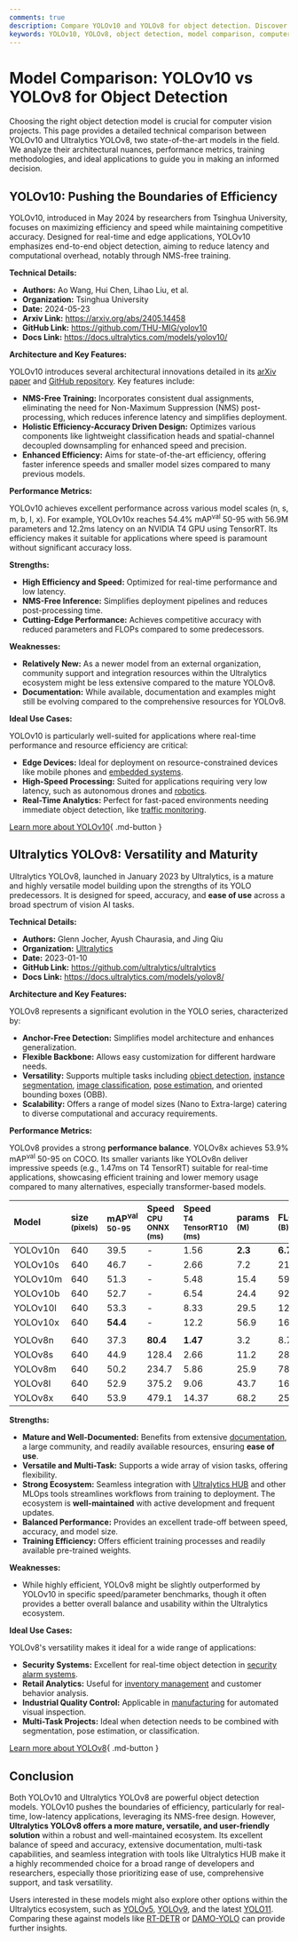 ```yaml
---
comments: true
description: Compare YOLOv10 and YOLOv8 for object detection. Discover differences in performance, architecture, and real-world applications to choose the best model.
keywords: YOLOv10, YOLOv8, object detection, model comparison, computer vision, real-time detection, deep learning, AI efficiency, YOLO models
---
```


# Model Comparison: YOLOv10 vs YOLOv8 for Object Detection

Choosing the right object detection model is crucial for computer vision projects. This page provides a detailed technical comparison between YOLOv10 and Ultralytics YOLOv8, two state-of-the-art models in the field. We analyze their architectural nuances, performance metrics, training methodologies, and ideal applications to guide you in making an informed decision.

<script async src="https://cdn.jsdelivr.net/npm/chart.js"></script>
<script defer src="../../javascript/benchmark.js"></script>

<canvas id="modelComparisonChart" width="1024" height="400" active-models='["YOLOv10", "YOLOv8"]'></canvas>

## YOLOv10: Pushing the Boundaries of Efficiency

YOLOv10, introduced in May 2024 by researchers from Tsinghua University, focuses on maximizing efficiency and speed while maintaining competitive accuracy. Designed for real-time and edge applications, YOLOv10 emphasizes end-to-end object detection, aiming to reduce latency and computational overhead, notably through NMS-free training.

**Technical Details:**

- **Authors:** Ao Wang, Hui Chen, Lihao Liu, et al.
- **Organization:** Tsinghua University
- **Date:** 2024-05-23
- **Arxiv Link:** <https://arxiv.org/abs/2405.14458>
- **GitHub Link:** <https://github.com/THU-MIG/yolov10>
- **Docs Link:** <https://docs.ultralytics.com/models/yolov10/>

**Architecture and Key Features:**

YOLOv10 introduces several architectural innovations detailed in its [arXiv paper](https://arxiv.org/abs/2405.14458) and [GitHub repository](https://github.com/THU-MIG/yolov10). Key features include:

- **NMS-Free Training:** Incorporates consistent dual assignments, eliminating the need for Non-Maximum Suppression (NMS) post-processing, which reduces inference latency and simplifies deployment.
- **Holistic Efficiency-Accuracy Driven Design:** Optimizes various components like lightweight classification heads and spatial-channel decoupled downsampling for enhanced speed and precision.
- **Enhanced Efficiency:** Aims for state-of-the-art efficiency, offering faster inference speeds and smaller model sizes compared to many previous models.

**Performance Metrics:**

YOLOv10 achieves excellent performance across various model scales (n, s, m, b, l, x). For example, YOLOv10x reaches 54.4% mAP<sup>val</sup> 50-95 with 56.9M parameters and 12.2ms latency on an NVIDIA T4 GPU using TensorRT. Its efficiency makes it suitable for applications where speed is paramount without significant accuracy loss.

**Strengths:**

- **High Efficiency and Speed:** Optimized for real-time performance and low latency.
- **NMS-Free Inference:** Simplifies deployment pipelines and reduces post-processing time.
- **Cutting-Edge Performance:** Achieves competitive accuracy with reduced parameters and FLOPs compared to some predecessors.

**Weaknesses:**

- **Relatively New:** As a newer model from an external organization, community support and integration resources within the Ultralytics ecosystem might be less extensive compared to the mature YOLOv8.
- **Documentation:** While available, documentation and examples might still be evolving compared to the comprehensive resources for YOLOv8.

**Ideal Use Cases:**

YOLOv10 is particularly well-suited for applications where real-time performance and resource efficiency are critical:

- **Edge Devices:** Ideal for deployment on resource-constrained devices like mobile phones and [embedded systems](https://docs.ultralytics.com/guides/nvidia-jetson/).
- **High-Speed Processing:** Suited for applications requiring very low latency, such as autonomous drones and [robotics](https://www.ultralytics.com/glossary/robotics).
- **Real-Time Analytics:** Perfect for fast-paced environments needing immediate object detection, like [traffic monitoring](https://www.ultralytics.com/blog/ai-in-traffic-management-from-congestion-to-coordination).

[Learn more about YOLOv10](https://docs.ultralytics.com/models/yolov10/){ .md-button }

## Ultralytics YOLOv8: Versatility and Maturity

Ultralytics YOLOv8, launched in January 2023 by Ultralytics, is a mature and highly versatile model building upon the strengths of its YOLO predecessors. It is designed for speed, accuracy, and **ease of use** across a broad spectrum of vision AI tasks.

**Technical Details:**

- **Authors:** Glenn Jocher, Ayush Chaurasia, and Jing Qiu
- **Organization:** [Ultralytics](https://www.ultralytics.com/)
- **Date:** 2023-01-10
- **GitHub Link:** <https://github.com/ultralytics/ultralytics>
- **Docs Link:** <https://docs.ultralytics.com/models/yolov8/>

**Architecture and Key Features:**

YOLOv8 represents a significant evolution in the YOLO series, characterized by:

- **Anchor-Free Detection:** Simplifies model architecture and enhances generalization.
- **Flexible Backbone:** Allows easy customization for different hardware needs.
- **Versatility:** Supports multiple tasks including [object detection](https://docs.ultralytics.com/tasks/detect/), [instance segmentation](https://docs.ultralytics.com/tasks/segment/), [image classification](https://docs.ultralytics.com/tasks/classify/), [pose estimation](https://docs.ultralytics.com/tasks/pose/), and oriented bounding boxes (OBB).
- **Scalability:** Offers a range of model sizes (Nano to Extra-large) catering to diverse computational and accuracy requirements.

**Performance Metrics:**

YOLOv8 provides a strong **performance balance**. YOLOv8x achieves 53.9% mAP<sup>val</sup> 50-95 on COCO. Its smaller variants like YOLOv8n deliver impressive speeds (e.g., 1.47ms on T4 TensorRT) suitable for real-time applications, showcasing efficient training and lower memory usage compared to many alternatives, especially transformer-based models.

| Model    | size<br><sup>(pixels) | mAP<sup>val<br>50-95 | Speed<br><sup>CPU ONNX<br>(ms) | Speed<br><sup>T4 TensorRT10<br>(ms) | params<br><sup>(M) | FLOPs<br><sup>(B) |
| :------- | :-------------------- | :------------------- | :----------------------------- | :---------------------------------- | :----------------- | :---------------- |
| YOLOv10n | 640                   | 39.5                 | -                              | 1.56                                | **2.3**            | **6.7**           |
| YOLOv10s | 640                   | 46.7                 | -                              | 2.66                                | 7.2                | 21.6              |
| YOLOv10m | 640                   | 51.3                 | -                              | 5.48                                | 15.4               | 59.1              |
| YOLOv10b | 640                   | 52.7                 | -                              | 6.54                                | 24.4               | 92.0              |
| YOLOv10l | 640                   | 53.3                 | -                              | 8.33                                | 29.5               | 120.3             |
| YOLOv10x | 640                   | **54.4**             | -                              | 12.2                                | 56.9               | 160.4             |
|          |                       |                      |                                |                                     |                    |                   |
| YOLOv8n  | 640                   | 37.3                 | **80.4**                       | **1.47**                            | 3.2                | 8.7               |
| YOLOv8s  | 640                   | 44.9                 | 128.4                          | 2.66                                | 11.2               | 28.6              |
| YOLOv8m  | 640                   | 50.2                 | 234.7                          | 5.86                                | 25.9               | 78.9              |
| YOLOv8l  | 640                   | 52.9                 | 375.2                          | 9.06                                | 43.7               | 165.2             |
| YOLOv8x  | 640                   | 53.9                 | 479.1                          | 14.37                               | 68.2               | 257.8             |

**Strengths:**

- **Mature and Well-Documented:** Benefits from extensive [documentation](https://docs.ultralytics.com/models/yolov8/), a large community, and readily available resources, ensuring **ease of use**.
- **Versatile and Multi-Task:** Supports a wide array of vision tasks, offering flexibility.
- **Strong Ecosystem:** Seamless integration with [Ultralytics HUB](https://www.ultralytics.com/hub) and other MLOps tools streamlines workflows from training to deployment. The ecosystem is **well-maintained** with active development and frequent updates.
- **Balanced Performance:** Provides an excellent trade-off between speed, accuracy, and model size.
- **Training Efficiency:** Offers efficient training processes and readily available pre-trained weights.

**Weaknesses:**

- While highly efficient, YOLOv8 might be slightly outperformed by YOLOv10 in specific speed/parameter benchmarks, though it often provides a better overall balance and usability within the Ultralytics ecosystem.

**Ideal Use Cases:**

YOLOv8's versatility makes it ideal for a wide range of applications:

- **Security Systems:** Excellent for real-time object detection in [security alarm systems](https://www.ultralytics.com/blog/security-alarm-system-projects-with-ultralytics-yolov8).
- **Retail Analytics:** Useful for [inventory management](https://www.ultralytics.com/blog/ai-for-smarter-retail-inventory-management) and customer behavior analysis.
- **Industrial Quality Control:** Applicable in [manufacturing](https://www.ultralytics.com/solutions/ai-in-manufacturing) for automated visual inspection.
- **Multi-Task Projects:** Ideal when detection needs to be combined with segmentation, pose estimation, or classification.

[Learn more about YOLOv8](https://docs.ultralytics.com/models/yolov8/){ .md-button }

## Conclusion

Both YOLOv10 and Ultralytics YOLOv8 are powerful object detection models. YOLOv10 pushes the boundaries of efficiency, particularly for real-time, low-latency applications, leveraging its NMS-free design. However, **Ultralytics YOLOv8 offers a more mature, versatile, and user-friendly solution** within a robust and well-maintained ecosystem. Its excellent balance of speed and accuracy, extensive documentation, multi-task capabilities, and seamless integration with tools like Ultralytics HUB make it a highly recommended choice for a broad range of developers and researchers, especially those prioritizing ease of use, comprehensive support, and task versatility.

Users interested in these models might also explore other options within the Ultralytics ecosystem, such as [YOLOv5](https://docs.ultralytics.com/models/yolov5/), [YOLOv9](https://docs.ultralytics.com/models/yolov9/), and the latest [YOLO11](https://docs.ultralytics.com/models/yolo11/). Comparing these against models like [RT-DETR](https://docs.ultralytics.com/models/rtdetr/) or [DAMO-YOLO](https://docs.ultralytics.com/compare/damo-yolo-vs-yolov8/) can provide further insights.
